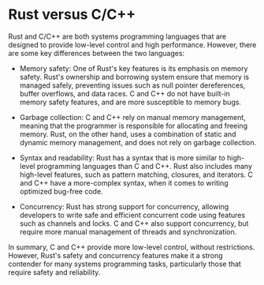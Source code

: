 # Rust versus C/C++

Rust and C/C++ are both systems programming languages that are designed to provide low-level control and high performance. However, there are some key differences between the two languages:

* Memory safety: One of Rust's key features is its emphasis on memory safety. Rust's ownership and borrowing system ensure that memory is managed safely, preventing issues such as null pointer dereferences, buffer overflows, and data races. C and C++ do not have built-in memory safety features, and are more susceptible to memory bugs.

* Garbage collection: C and C++ rely on manual memory management, meaning that the programmer is responsible for allocating and freeing memory. Rust, on the other hand, uses a combination of static and dynamic memory management, and does not rely on garbage collection.

* Syntax and readability: Rust has a syntax that is more similar to high-level programming languages than C and C++. Rust also includes many high-level features, such as pattern matching, closures, and iterators. C and C++ have a more-complex syntax, when it comes to writing optimized bug-free code.

* Concurrency: Rust has strong support for concurrency, allowing developers to write safe and efficient concurrent code using features such as channels and locks. C and C++ also support concurrency, but require more manual management of threads and synchronization.

In summary, C and C++ provide more low-level control, without restrictions. However, Rust's safety and concurrency features make it a strong contender for many systems programming tasks, particularly those that require safety and reliability.
